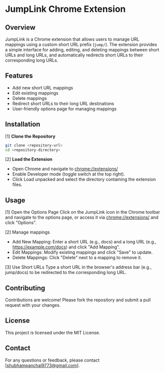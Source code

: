 # JumpLink Chrome Extension

## Overview

JumpLink is a Chrome extension that allows users to manage URL mappings using a custom short URL prefix (`jump/`). The extension provides a simple interface for adding, editing, and deleting mappings between short URLs and long URLs, and automatically redirects short URLs to their corresponding long URLs.

## Features

- Add new short URL mappings
- Edit existing mappings
- Delete mappings
- Redirect short URLs to their long URL destinations
- User-friendly options page for managing mappings

## Installation
[1] **Clone the Repository**

```bash
git clone <repository-url>
cd <repository-directory>
```

[2] **Load the Extension**  
- Open Chrome and navigate to [chrome://extensions/](chrome://extensions/)
- Enable Developer mode (toggle switch at the top right).
- Click Load unpacked and select the directory containing the extension files.

## Usage

[1] Open the Options Page
Click on the JumpLink icon in the Chrome toolbar and navigate to the options page, or access it via [chrome://extensions/](chrome://extensions/) and click "Options".  

[2] Manage mappings  
- Add New Mapping: Enter a short URL (e.g., docs) and a long URL (e.g., https://example.com/docs) and click "Add Mapping".
- Edit Mappings: Modify existing mappings and click "Save" to update.
- Delete Mappings: Click "Delete" next to a mapping to remove it.

[3] Use Short URLs
Type a short URL in the browser's address bar (e.g., jump/docs) to be redirected to the corresponding long URL.

## Contributing
Contributions are welcome! Please fork the repository and submit a pull request with your changes.

## License
This project is licensed under the MIT License.

## Contact
For any questions or feedback, please contact [shubhampanchal9773@gmail.com].  

